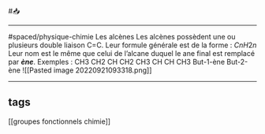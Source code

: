 #📥 
___
#spaced/physique-chimie 
Les alcènes Les alcènes possèdent une ou plusieurs double liaison C=C. Leur formule générale est de la forme : $CnH2n$ Leur nom est le même que celui de l’alcane duquel le ane final est remplacé par ***ène***. Exemples : CH3 CH2 CH CH2 CH3 CH CH CH3 But-1-ène But-2-ène ![[Pasted image 20220921093318.png]]

---
## tags
[[groupes fonctionnels chimie]]